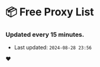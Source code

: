 # :package: Free Proxy List
### Updated every 15 minutes.

- Last updated: `2024-08-28 23:56`

:heart:
